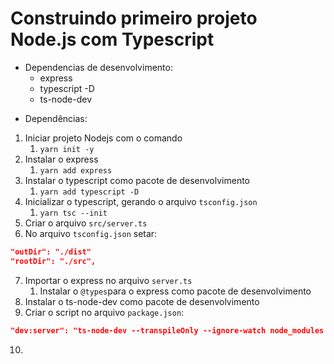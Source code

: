 # Construindo primeiro projeto Node.js com Typescript

- Dependencias de desenvolvimento:
  - express
  - typescript -D
  - ts-node-dev

* Dependências:

1. Iniciar projeto Nodejs com o comando
   1. `yarn init -y`
2. Instalar o express
   1. `yarn add express`
3. Instalar o typescript como pacote de desenvolvimento
   1. `yarn add typescript -D`
4. Inicializar o typescript, gerando o arquivo `tsconfig.json`
   1. `yarn tsc --init`
5. Criar o arquivo `src/server.ts`
6. No arquivo `tsconfig.json` setar:

```json
"outDir": "./dist"
"rootDir": "./src",
```

7. Importar o express no arquivo `server.ts`
   1. Instalar o `@types`para o express como pacote de desenvolvimento
8. Instalar o ts-node-dev como pacote de desenvolvimento
9. Criar o script no arquivo `package.json`:

```json
"dev:server": "ts-node-dev --transpileOnly --ignore-watch node_modules src/server.ts"
```

10.
